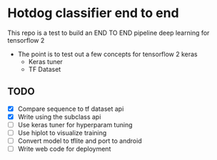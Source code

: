 # Hotdog classifier end to end
This repo is a test to build an END TO END pipeline deep learning for tensorflow 2

- The point is to test out a few concepts for tensorflow 2 keras
    - Keras tuner
    - TF Dataset

## TODO
- [x] Compare sequence to tf dataset api
- [x] Write using the subclass api
- [ ] Use keras tuner for hyperparam tuning
- [ ] Use hiplot to visualize training
- [ ] Convert model to tflite and port to android
- [ ] Write web code for deployment